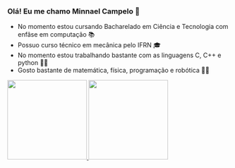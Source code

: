 ### Olá! Eu me chamo Minnael Campelo 👋

- No momento estou cursando Bacharelado em Ciência e Tecnologia com enfâse em computação 📚
- Possuo curso técnico em mecânica pelo IFRN 🎓
- No momento estou trabalhando bastante com as linguagens C, C++ e python 👨‍💻
- Gosto bastante de matemática, física, programação e robótica 🔢🤖

<div>
<a href="https://github.com/Minnael">
<img loading="lazy" height="180em" src="https://github-readme-stats.vercel.app/api/top-langs/?username=Minnael&layout=compact&langs_count=7&theme=dracula"/>
<img loading="lazy" height="180em" width="180" src="https://github-readme-stats.vercel.app/api?username=Minnael&show_icons=true&theme=dracula&include_all_commits=true&count_private=true"/>
</div>

<!--
![Snake animation](https://github.com/Minnael/Minnael/blob/output/github-contribution-grid-snake.svg)
-->

